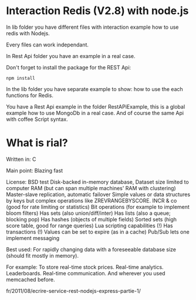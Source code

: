 Interaction Redis (V2.8) with node.js
=====================================

In lib folder you have different files with interaction example how to use redis with Nodejs.

Every files can work independant.

In Rest Api folder you have an example in a real case.

Don't forget to install the package for the REST Api:
```
npm install
```

In the lib folder you have separate example to show: how to use the each functions for Redis.

You have a Rest Api example in the folder RestAPiExample, this is a global example how to use MongoDb in a real case.
And of course the same Api with coffee Script syntax.

What is rial?
================

Written in: C

Main point: Blazing fast

License: BSD
test
Disk-backed in-memory database,
Dataset size limited to computer RAM (but can span multiple machines' RAM with clustering)
Master-slave replication, automatic failover
Simple values or data structures by keys
but complex operations like ZREVRANGEBYSCORE.
INCR & co (good for rate limiting or statistics)
Bit operations (for example to implement bloom filters)
Has sets (also union/diff/inter)
Has lists (also a queue; blocking pop)
Has hashes (objects of multiple fields)
Sorted sets (high score table, good for range queries)
Lua scripting capabilities (!)
Has transactions (!)
Values can be set to expire (as in a cache)
Pub/Sub lets one implement messaging

Best used: For rapidly changing data with a foreseeable database size (should fit mostly in memory).

For example: To store real-time stock prices. Real-time analytics. Leaderboards. Real-time communication. And wherever you used memcached before.


fr/2011/08/ecrire-service-rest-nodejs-express-partie-1/
